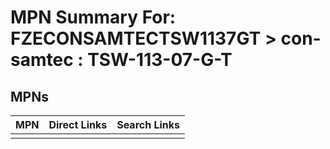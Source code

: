 



# MPN Summary For: FZECONSAMTECTSW1137GT > con-samtec : TSW-113-07-G-T

## MPNs
  

|MPN|Direct Links|Search Links|
| :--- | :--- | :--- |
||||
